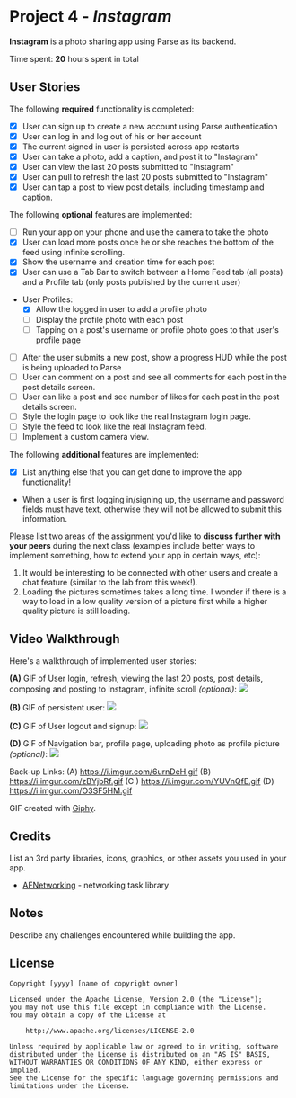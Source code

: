 # Project 4 - *Instagram*

**Instagram** is a photo sharing app using Parse as its backend.

Time spent: **20** hours spent in total

## User Stories

The following **required** functionality is completed:

- [x] User can sign up to create a new account using Parse authentication
- [x] User can log in and log out of his or her account
- [x] The current signed in user is persisted across app restarts
- [x] User can take a photo, add a caption, and post it to "Instagram"
- [x] User can view the last 20 posts submitted to "Instagram"
- [x] User can pull to refresh the last 20 posts submitted to "Instagram"
- [x] User can tap a post to view post details, including timestamp and caption.

The following **optional** features are implemented:

- [ ] Run your app on your phone and use the camera to take the photo
- [x] User can load more posts once he or she reaches the bottom of the feed using infinite scrolling.
- [x] Show the username and creation time for each post
- [x] User can use a Tab Bar to switch between a Home Feed tab (all posts) and a Profile tab (only posts published by the current user)
- User Profiles:
  - [x] Allow the logged in user to add a profile photo
  - [ ] Display the profile photo with each post
  - [ ] Tapping on a post's username or profile photo goes to that user's profile page
- [ ] After the user submits a new post, show a progress HUD while the post is being uploaded to Parse
- [ ] User can comment on a post and see all comments for each post in the post details screen.
- [ ] User can like a post and see number of likes for each post in the post details screen.
- [ ] Style the login page to look like the real Instagram login page.
- [ ] Style the feed to look like the real Instagram feed.
- [ ] Implement a custom camera view.

The following **additional** features are implemented:

- [x] List anything else that you can get done to improve the app functionality!
* When a user is first logging in/signing up, the username and password fields must have text, otherwise they will not be allowed to submit this information.

Please list two areas of the assignment you'd like to **discuss further with your peers** during the next class (examples include better ways to implement something, how to extend your app in certain ways, etc):

1. It would be interesting to be connected with other users and create a chat feature (similar to the lab from this week!).
2. Loading the pictures sometimes takes a long time. I wonder if there is a way to load in a low quality version of a picture first while a higher quality picture is still loading.

## Video Walkthrough

Here's a walkthrough of implemented user stories:

**(A)** GIF of User login, refresh, viewing the last 20 posts, post details, composing and posting to Instagram, infinite scroll *(optional)*:
![](https://i.imgur.com/6urnDeH.gif)

**(B)** GIF of persistent user:
![](https://i.imgur.com/zBYjbRf.gif)

**(C)** GIF of User logout and signup:
![](https://i.imgur.com/YUVnQfE.gif)

**(D)** GIF of Navigation bar, profile page, uploading photo as profile picture *(optional)*:
![](https://i.imgur.com/O3SF5HM.gif)

Back-up Links:
(A) https://i.imgur.com/6urnDeH.gif
(B) https://i.imgur.com/zBYjbRf.gif
(C ) https://i.imgur.com/YUVnQfE.gif
(D) https://i.imgur.com/O3SF5HM.gif

GIF created with [Giphy](giphy.com).

## Credits

List an 3rd party libraries, icons, graphics, or other assets you used in your app.

- [AFNetworking](https://github.com/AFNetworking/AFNetworking) - networking task library


## Notes

Describe any challenges encountered while building the app.

## License

    Copyright [yyyy] [name of copyright owner]

    Licensed under the Apache License, Version 2.0 (the "License");
    you may not use this file except in compliance with the License.
    You may obtain a copy of the License at

        http://www.apache.org/licenses/LICENSE-2.0

    Unless required by applicable law or agreed to in writing, software
    distributed under the License is distributed on an "AS IS" BASIS,
    WITHOUT WARRANTIES OR CONDITIONS OF ANY KIND, either express or implied.
    See the License for the specific language governing permissions and
    limitations under the License.
